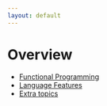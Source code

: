 ```yaml
---
layout: default
---
```

# Overview

* [Functional Programming](functional-programming)
* [Language Features](language-features)
* [Extra topics](topics.md)
